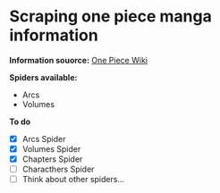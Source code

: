 # Scraping one piece manga information

**Information souorce:** [One Piece Wiki](https://onepiece.fandom.com/wiki/One_Piece_Wiki)

**Spiders available:**
- Arcs
- Volumes

**To do**
- [x] Arcs Spider
- [x] Volumes Spider
- [x] Chapters Spider
- [ ] Characthers Spider
- [ ] Think about other spiders...
